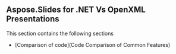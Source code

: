 ## Aspose.Slides for .NET Vs OpenXML Presentations

This section contains the following sections
* [Comparison of code](Code Comparison of Common Features)

